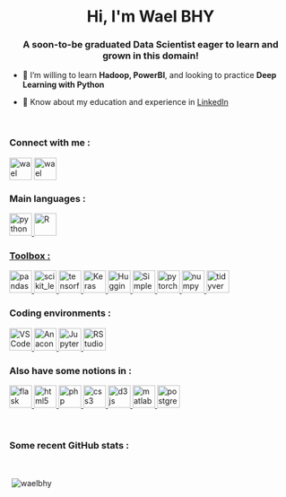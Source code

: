 <h1 align="center">Hi, I'm Wael BHY</h1>
<h3 align="center">A soon-to-be graduated Data Scientist eager to learn and grown in this domain!</h3>

- 🌱 I’m willing to learn **Hadoop, PowerBI**, and looking to practice **Deep Learning with Python**

- 📄 Know about my education and experience in [LinkedIn](https://www.linkedin.com/in/waelbhy/)

</br>
<h3 align="left"> Connect with me :</h3>
<p align="left">
<a href="https://www.linkedin.com/in/waelbhy/" target="blank"><img align="center" src="https://upload.wikimedia.org/wikipedia/commons/thumb/c/c9/Linkedin.svg/1200px-Linkedin.svg.png" alt="wael ben hadj yahia" height="40" width="40" /></a>
<a href="https://www.kaggle.com/waelbhy" target="blank"><img align="center" src="http://simpleicons.org/icons/kaggle.svg" alt="wael bhy" height="40" width="40" /></a>
</p>

<h3 align="left"> Main languages :</h3>
<p align="left"> <a href="https://www.python.org" target="_blank"> <img src="https://cdn4.iconfinder.com/data/icons/logos-and-brands/512/267_Python_logo-512.png" alt="python" width="40" height="40"/> </a> <a href="https://www.r-project.org/" target="_blank"> <img src="https://upload.wikimedia.org/wikipedia/commons/thumb/1/1b/R_logo.svg/1280px-R_logo.svg.png" alt="R" width="40" height="40"/>  </p>
  
 <h3 align="left"> Toolbox :</h3>
 <p align="left"> <a href="https://pandas.pydata.org" target="_blank"> <img src="https://upload.wikimedia.org/wikipedia/commons/thumb/2/22/Pandas_mark.svg/1200px-Pandas_mark.svg.png" alt="pandas" width="40" height="40"/> </a> <a href="https://scikit-learn.org/" target="_blank"> <img src="https://upload.wikimedia.org/wikipedia/commons/0/05/Scikit_learn_logo_small.svg" alt="scikit_learn" width="40" height="40"/> </a> <a href="https://www.tensorflow.org" target="_blank"> <img src="https://www.vectorlogo.zone/logos/tensorflow/tensorflow-icon.svg" alt="tensorflow" width="40" height="40"/> </a> <a href="https://keras.io/" target="_blank"> <img src="https://upload.wikimedia.org/wikipedia/commons/thumb/a/ae/Keras_logo.svg/1200px-Keras_logo.svg.png" alt="Keras" width="40" height="40"/> </a> <a href="https://huggingface.co/" target="_blank"> <img src="https://avatars0.githubusercontent.com/u/25720743?s=280&v=4" alt="HuggingFace" width="40" height="40"/> </a> <a href="https://simpletransformers.ai/" target="_blank"> <img src="https://repository-images.githubusercontent.com/212747520/6ef26800-0982-11ea-8476-80e5c7b4d3c4" alt="SimpleTransformers" width="40" height="40"/> </a> <a href="https://pytorch.org/" target="_blank"> <img src="https://www.vectorlogo.zone/logos/pytorch/pytorch-icon.svg" alt="pytorch" width="40" height="40"/> </a> <a href="https://numpy.org/" target="_blank"> <img src="https://user-images.githubusercontent.com/98330/63813335-20cd4b80-c8e2-11e9-9c04-e4dbf7285aa1.png" alt="numpy" width="40" height="40"/> </a> <a href="https://www.tidyverse.org/" target="_blank"> <img src="https://avatars3.githubusercontent.com/u/22032646?s=400&v=4" alt="tidyverse" width="40" height="40"/> </a> </p>
 
 
<h3 align="left"> Coding environments :</h3>
<p align="left"> <a href="https://code.visualstudio.com/" target="_blank"> <img src="https://cdn.worldvectorlogo.com/logos/visual-studio-code.svg" alt="VSCode" width="40" height="40"/> </a>  <a href="https://www.anaconda.com/" target="_blank"> <img src="https://avatars0.githubusercontent.com/u/3571983?s=400&v=4" alt="Anaconda" width="40" height="40"/> </a> <a href="https://jupyter.org//" target="_blank"> <img src="https://upload.wikimedia.org/wikipedia/commons/thumb/3/38/Jupyter_logo.svg/1200px-Jupyter_logo.svg.png" alt="JupyterProject" width="40" height="40"/> </a> <a href="https://rstudio.com/" target="_blank"> <img src="https://i.stack.imgur.com/bUpIh.png" alt="RStudio" width="40" height="40"/> </a> </p>

<h3 align="left"> Also have some notions in :</h3>
<p align="left"> <a href="https://flask.palletsprojects.com/" target="_blank"> <img src="https://www.vectorlogo.zone/logos/pocoo_flask/pocoo_flask-icon.svg" alt="flask" width="40" height="40"/> </a> <a href="https://www.w3.org/html/" target="_blank"> <img src="https://cdn1.iconfinder.com/data/icons/logotypes/32/badge-html-5-512.png" alt="html5" width="40" height="40"/> </a> <a href="https://www.php.net" target="_blank"> <img src="https://cdn4.iconfinder.com/data/icons/logos-3/568/php-logo-512.png" alt="php" width="40" height="40"/> </a> <a href="https://www.w3schools.com/css/" target="_blank"> <img src="https://cdn1.iconfinder.com/data/icons/logotypes/32/badge-css-3-512.png" alt="css3" width="40" height="40"/> </a> <a href="https://d3js.org/" target="_blank"> <img src="https://avatars0.githubusercontent.com/u/1562726?s=280&v=4" alt="d3js" width="40" height="40"/> </a> <a href="https://www.mathworks.com/" target="_blank"> <img src="https://upload.wikimedia.org/wikipedia/commons/thumb/2/21/Matlab_Logo.png/668px-Matlab_Logo.png" alt="matlab" width="40" height="40"/> </a> <a href="https://www.postgresql.org" target="_blank"> <img src="https://cdn.iconscout.com/icon/free/png-512/postgresql-226047.png" alt="postgresql" width="40" height="40"/> </a>  </p>

</br>
<h3 align="left"> Some recent GitHub stats :</h3> </br>
<p>&nbsp;<img align="center" src="https://github-readme-stats.vercel.app/api?username=waelbhy&show_icons=true&locale=en" alt="waelbhy" /></p>
